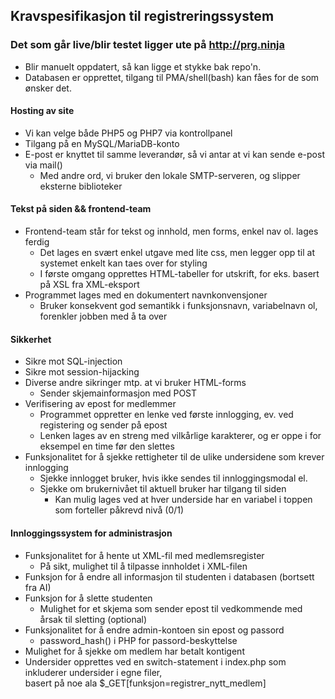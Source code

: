 ## Kravspesifikasjon til registreringssystem

### Det som går live/blir testet ligger ute på http://prg.ninja
* Blir manuelt oppdatert, så kan ligge et stykke bak repo'n.
* Databasen er opprettet, tilgang til PMA/shell(bash) kan fåes for de som ønsker det.

#### Hosting av site
* Vi kan velge både PHP5 og PHP7 via kontrollpanel
* Tilgang på en MySQL/MariaDB-konto
* E-post er knyttet til samme leverandør, så vi antar at vi kan sende e-post via mail()
  * Med andre ord, vi bruker den lokale SMTP-serveren, og slipper eksterne biblioteker

#### Tekst på siden && frontend-team
* Frontend-team står for tekst og innhold, men forms, enkel nav ol. lages ferdig
  * Det lages en svært enkel utgave med lite css, men legger opp til at systemet enkelt kan taes over for styling
  * I første omgang opprettes HTML-tabeller for utskrift, for eks. basert på XSL fra XML-eksport
* Programmet lages med en dokumentert navnkonvensjoner
  * Bruker konsekvent god semantikk i funksjonsnavn, variabelnavn ol, forenkler jobben med å ta over

#### Sikkerhet
* Sikre mot SQL-injection
* Sikre mot session-hijacking
* Diverse andre sikringer mtp. at vi bruker HTML-forms
  * Sender skjemainformasjon med POST
* Verifisering av epost for medlemmer
  * Programmet oppretter en lenke ved første innlogging, ev. ved registering og sender på epost
  * Lenken lages av en streng med vilkårlige karakterer, og er oppe i for eksempel en time før den slettes
* Funksjonalitet for å sjekke rettigheter til de ulike undersidene som krever innlogging
  * Sjekke innlogget bruker, hvis ikke sendes til innloggingsmodal el.
  * Sjekke om brukernivået til aktuell bruker har tilgang til siden
    * Kan mulig lages ved at hver underside har en variabel i toppen som forteller påkrevd nivå (0/1)

#### Innloggingssystem for administrasjon
* Funksjonalitet for å hente ut XML-fil med medlemsregister
  * På sikt, mulighet til å tilpasse innholdet i XML-filen
* Funksjon for å endre all informasjon til studenten i databasen (bortsett fra AI)
* Funksjon for å slette studenten
  * Mulighet for et skjema som sender epost til vedkommende med årsak til sletting (optional)
* Funksjonalitet for å endre admin-kontoen sin epost og passord
  * password_hash() i PHP for passord-beskyttelse
* Mulighet for å sjekke om medlem har betalt kontigent
* Undersider opprettes ved en switch-statement i index.php som inkluderer undersider i egne filer,  
basert på noe ala $\_GET[funksjon=registrer_nytt_medlem]
